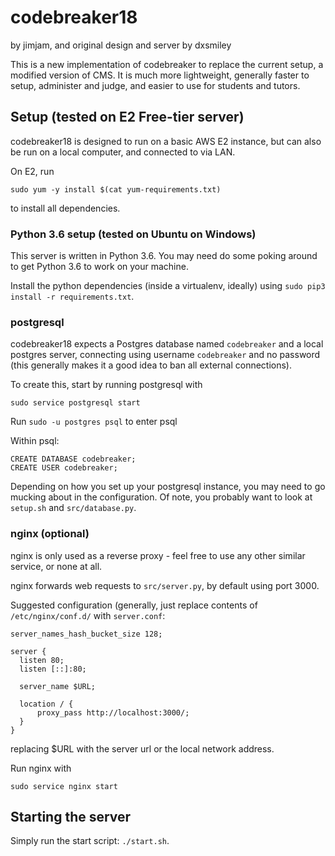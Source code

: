 # codebreaker18
by jimjam, and original design and server by dxsmiley

This is a new implementation of codebreaker to replace the current setup, a modified version of CMS. It is much more lightweight, generally faster to setup, administer and judge, and easier to use for students and tutors.

## Setup (tested on E2 Free-tier server)

codebreaker18 is designed to run on a basic AWS E2 instance, but can also be run on a local computer, and connected to via LAN.

On E2, run
```
sudo yum -y install $(cat yum-requirements.txt)
```
to install all dependencies.

### Python 3.6 setup (tested on Ubuntu on Windows)
This server is written in Python 3.6. You may need do some poking around to get Python 3.6 to work on your machine.

Install the python dependencies (inside a virtualenv, ideally) using `sudo pip3 install -r requirements.txt`.

### postgresql

codebreaker18 expects a Postgres database named `codebreaker` and a local postgres server, connecting using username `codebreaker` and no password (this generally makes it a good idea to ban all external connections).

To create this, start by running postgresql with
```
sudo service postgresql start
```

Run `sudo -u postgres psql` to enter psql

Within psql:
```
CREATE DATABASE codebreaker;
CREATE USER codebreaker;
```
Depending on how you set up your postgresql instance, you may need to go mucking about in the configuration. Of note,
you probably want to look at `setup.sh` and `src/database.py`.

### nginx (optional)

nginx is only used as a reverse proxy - feel free to use any other similar service, or none at all.

nginx forwards web requests to `src/server.py`, by default using port 3000.

Suggested configuration (generally, just replace contents of `/etc/nginx/conf.d/` with `server.conf`:
```
server_names_hash_bucket_size 128;

server {
  listen 80;
  listen [::]:80;

  server_name $URL;

  location / {
      proxy_pass http://localhost:3000/;
  }
}
```
replacing $URL with the server url or the local network address.

Run nginx with
```
sudo service nginx start
```

## Starting the server
Simply run the start script: `./start.sh`.
